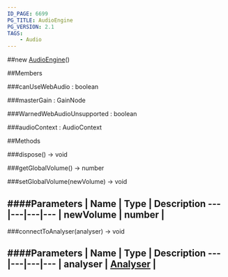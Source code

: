 ```yaml
---
ID_PAGE: 6699
PG_TITLE: AudioEngine
PG_VERSION: 2.1
TAGS:
    - Audio
---
```

##new [AudioEngine](page.php?p=6699)()





##Members

###canUseWebAudio : boolean




###masterGain : GainNode




###WarnedWebAudioUnsupported : boolean







###audioContext : AudioContext






##Methods

###dispose() &rarr; void




###getGlobalVolume() &rarr; number




###setGlobalVolume(newVolume) &rarr; void



####Parameters
 | Name | Type | Description
---|---|---|---
 | newVolume | number | 
---

###connectToAnalyser(analyser) &rarr; void

####Parameters
 | Name | Type | Description
---|---|---|---
 | analyser | [Analyser](page.php?p=6698) | 
---
